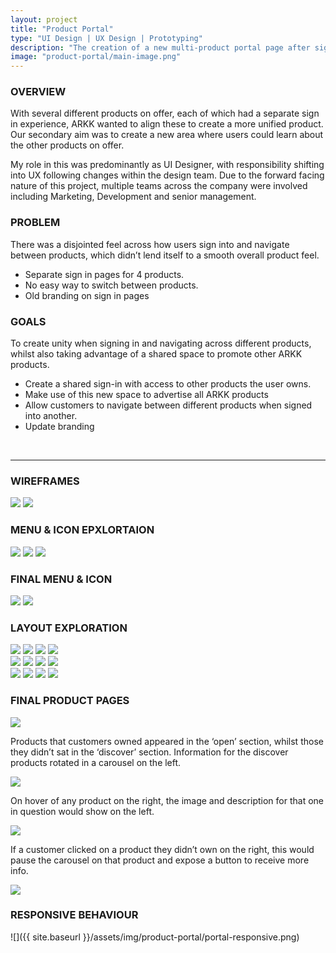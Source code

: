 ```yaml
---
layout: project
title: "Product Portal"
type: "UI Design | UX Design | Prototyping"
description: "The creation of a new multi-product portal page after signing in, for financial automation platform ARKK Solutions."
image: "product-portal/main-image.png"
---
```


### OVERVIEW

With several different products on offer, each of which had a separate sign in experience, ARKK wanted to align these to create a more unified product. Our secondary aim was to create a new area where users could learn about the other products on offer.

My role in this was predominantly as UI Designer, with responsibility shifting into UX following changes within the design team. Due to the forward facing nature of this project, multiple teams across the company were involved including Marketing, Development and senior management.

### PROBLEM

There was a disjointed feel across how users sign into and navigate between products, which didn’t lend itself to a smooth overall product feel.
- Separate sign in pages for 4 products.
- No easy way to switch between products.
- Old branding on sign in pages

### GOALS
To create unity when signing in and navigating across different products, whilst also taking advantage of a shared space to promote other ARKK products.
- Create a shared sign-in with access to other products the user owns. 
- Make use of this new space to advertise all ARKK products
- Allow customers to navigate between different products when signed into another.
- Update branding

<br>

---

### WIREFRAMES
<div class="row two-image">
    <img src="{{ site.baseurl }}/assets/img/product-portal/portal-wireframes-1.png">
    <img src="{{ site.baseurl }}/assets/img/product-portal/portal-wireframes-2.png">
</div>

### MENU & ICON EPXLORTAION
<div class="row three-image">
    <img src="{{ site.baseurl }}/assets/img/product-portal/portal-menu-icon-1.png">
    <img src="{{ site.baseurl }}/assets/img/product-portal/portal-menu-icon-2.png">
    <img src="{{ site.baseurl }}/assets/img/product-portal/portal-menu-icon-3.png">
</div>

### FINAL MENU & ICON
<div class="row two-image">
    <img src="{{ site.baseurl }}/assets/img/product-portal/portal-final-menu-1.png">
    <img src="{{ site.baseurl }}/assets/img/product-portal/portal-final-menu-2.png">
</div>

### LAYOUT EXPLORATION
<div class="row four-image">
    <img src="{{ site.baseurl }}/assets/img/product-portal/portal-exploration-1.png">
    <img src="{{ site.baseurl }}/assets/img/product-portal/portal-exploration-2.png">
    <img src="{{ site.baseurl }}/assets/img/product-portal/portal-exploration-3.png">
    <img src="{{ site.baseurl }}/assets/img/product-portal/portal-exploration-4.png">
</div>

<div class="row four-image">
    <img src="{{ site.baseurl }}/assets/img/product-portal/portal-exploration-5.png">
    <img src="{{ site.baseurl }}/assets/img/product-portal/portal-exploration-6.png">
    <img src="{{ site.baseurl }}/assets/img/product-portal/portal-exploration-7.png">
    <img src="{{ site.baseurl }}/assets/img/product-portal/portal-exploration-8.png">
</div>

<div class="row four-image">
    <img src="{{ site.baseurl }}/assets/img/product-portal/portal-exploration-9.png">
    <img src="{{ site.baseurl }}/assets/img/product-portal/portal-exploration-10.png">
    <img src="{{ site.baseurl }}/assets/img/product-portal/portal-exploration-11.png">
    <img src="{{ site.baseurl }}/assets/img/product-portal/portal-exploration-12.png">
</div>

### FINAL PRODUCT PAGES
<div class="row two-image">
    <div>
        <img src="{{ site.baseurl }}/assets/img/product-portal/portal-final-1.png">
        <p class="label">Products that customers owned appeared in the ‘open’ section, whilst those they didn’t sat in the ‘discover’ section. Information for the discover products rotated in a carousel on the left.</p>
    </div>
    <div>
        <img src="{{ site.baseurl }}/assets/img/product-portal/portal-final-2.png">
        <p class="label">On hover of any product on the right, the image and description for that one in question would show on the left.</p>
    </div>
</div>

<div class="row two-image">
    <div>
        <img src="{{ site.baseurl }}/assets/img/product-portal/portal-final-3.png">
        <p class="label">If a customer clicked on a product they didn’t own on the right, this would pause the carousel on that product and expose a button to receive more info.</p>
    </div>
    <div>
        <img src="{{ site.baseurl }}/assets/img/product-portal/portal-final-4.png">
        <p class="label"></p>
    </div>
</div>

### RESPONSIVE BEHAVIOUR
![]({{ site.baseurl }}/assets/img/product-portal/portal-responsive.png)